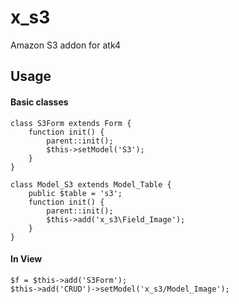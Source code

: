 x_s3
====

Amazon S3 addon for atk4



## Usage

#### Basic classes

	class S3Form extends Form {
		function init() {
			parent::init();
			$this->setModel('S3');
		}
	}

	class Model_S3 extends Model_Table {
		public $table = 's3';
		function init() {
			parent::init();
			$this->add('x_s3\Field_Image');
		}
	}

#### In View


	$f = $this->add('S3Form');
	$this->add('CRUD')->setModel('x_s3/Model_Image');